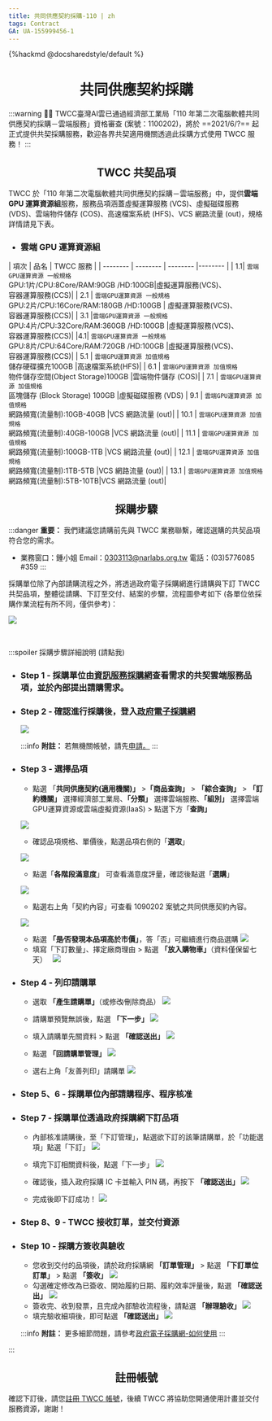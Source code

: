 ```yaml
---
title: 共同供應契約採購-110 | zh
tags: Contract
GA: UA-155999456-1
---
```


{%hackmd @docsharedstyle/default %}

<center> <h1> 共同供應契約採購 </h1> </center>

:::warning
:tada::tada: TWCC臺灣AI雲已通過經濟部工業局「110 年第二次電腦軟體共同供應契約採購－雲端服務」資格審查 (案號：1100202)，將於 ==2021/6/?== 起正式提供共契採購服務，歡迎各界共契適用機關透過此採購方式使用 TWCC 服務！
:::
 
<center> <h2>  TWCC 共契品項 </h2> </center>

TWCC 於「110 年第二次電腦軟體共同供應契約採購－雲端服務」中，提供**雲端 GPU 運算資源組**服務，服務品項涵蓋虛擬運算服務 (VCS)、虛擬磁碟服務 (VDS)、雲端物件儲存 (COS)、高速檔案系統 (HFS)、VCS 網路流量 (out)，規格詳情請見下表。

- ### 雲端 GPU 運算資源組

| 項次 | 品名 | TWCC 服務 |
| -------- | -------- | -------- |-------- |
| 1.1| `雲端GPU運算資源 一般規格`<br>GPU:1片/CPU:8Core/RAM:90GB /HD:100GB|虛擬運算服務(VCS)、<br>容器運算服務(CCS)|
| 2.1 | `雲端GPU運算資源 一般規格`<br>GPU:2片/CPU:16Core/RAM:180GB /HD:100GB |   虛擬運算服務(VCS)、<br>容器運算服務(CCS)|
 | 3.1 |`雲端GPU運算資源 一般規格`<br>GPU:4片/CPU:32Core/RAM:360GB /HD:100GB      |虛擬運算服務(VCS)、<br>容器運算服務(CCS)|
 |4.1| `雲端GPU運算資源 一般規格`<br>GPU:8片/CPU:64Core/RAM:720GB /HD:100GB      |虛擬運算服務(VCS)、<br>容器運算服務(CCS)|
 | 5.1   | `雲端GPU運算資源 加值規格`<br>儲存硬碟擴充100GB     |高速檔案系統(HFS)|
| 6.1     | `雲端GPU運算資源 加值規格`<br>物件儲存空間(Object Storage)100GB     |雲端物件儲存 (COS)|
 | 7.1    | `雲端GPU運算資源 加值規格`<br>區塊儲存 (Block Storage) 100GB     |虛擬磁碟服務 (VDS)
 | 9.1    | `雲端GPU運算資源 加值規格`<br>網路頻寬(流量制):10GB-40GB     |VCS 網路流量 (out)|
| 10.1     | `雲端GPU運算資源 加值規格`<br>網路頻寬(流量制):40GB-100GB     |VCS 網路流量 (out)|
 | 11.1     | `雲端GPU運算資源 加值規格`<br>網路頻寬(流量制):100GB-1TB     |VCS 網路流量 (out)|
 | 12.1     | `雲端GPU運算資源 加值規格`<br>網路頻寬(流量制):1TB-5TB     |VCS 網路流量 (out)|
| 13.1     | `雲端GPU運算資源 加值規格`<br>網路頻寬(流量制):5TB-10TB|VCS 網路流量 (out)|


<center> <h2>  採購步驟 </h2> </center>

:::danger
<i class="fa fa-exclamation-triangle fa-20" aria-hidden="true"></i> **重要：** 我們建議您請購前先與 TWCC 業務聯繫，確認選購的共契品項符合您的需求。 <br>
- 業務窗口：鍾小姐
Email：<a href="mailto:0303113@narlabs.org.tw">0303113@narlabs.org.tw</a>
電話：(03)5776085 #359
:::


採購單位除了內部請購流程之外，將透過政府電子採購網進行請購與下訂 TWCC 共契品項，整體從請購、下訂至交付、結案的步驟，流程圖參考如下 (各單位依採購作業流程有所不同，僅供參考)：

![](https://cos.twcc.ai/SYS-MANUAL/uploads/upload_e6589f639af3ac71870ad25ebb32db02.png)

<br>

:::spoiler 採購步驟詳細說明 (請點我)

- ### Step 1 - 採購單位由[資訊服務採購網](https://www.cloudmarketplace.org.tw/order/Match/Cloud)查看需求的共契雲端服務品項，並於內部提出請購需求。

- ### Step 2 - 確認進行採購後，登入[政府電子採購網](https://web.pcc.gov.tw/pishtml/pisindex.html)
    ![](https://cos.twcc.ai/SYS-MANUAL/uploads/upload_d68a4a7d9280539d7799f6231a1a66b0.png)

    :::info
    <i class="fa fa-paperclip fa-20" aria-hidden="true"></i> **附註：** 若無機關帳號，請先[<ins>申請</ins>。](https://web.pcc.gov.tw/raam/govApplyType1.do?method=govApplyTypeSelect)
    :::

- ### Step 3 - 選擇品項
    - 點選 「**共同供應契約(適用機關)」** >**「商品查詢」** > **「綜合查詢」** > **「訂約機關」** 選擇經濟部工業局、**「分類」** 選擇雲端服務、**「組別」** 選擇雲端GPU運算資源或雲端虛擬資源(IaaS) > 點選下方「**查詢」**

    ![](https://cos.twcc.ai/SYS-MANUAL/uploads/upload_8a3c037837b2dddf95e66cf8a5c5bf7c.png)

    - 確認品項規格、單價後，點選品項右側的「**選取**」

    ![](https://cos.twcc.ai/SYS-MANUAL/uploads/upload_f67fc6aa8b3462f4d1a97940e801ca6a.png)

    - 點選「**各階段滿意度**」 可查看滿意度評量，確認後點選「**選購**」 

    ![](https://cos.twcc.ai/SYS-MANUAL/uploads/upload_01742d33478be6adaae10f090cb98071.png)


    - 點選右上角「契約內容」可查看 1090202 案號之共同供應契約內容。

    ![](https://cos.twcc.ai/SYS-MANUAL/uploads/upload_88529e082acaf9d4952ee5cb07d20d86.png)


    -  點選 **「是∕否發現本品項高於市價」**，答「否」可繼續進行商品選購
    ![](https://cos.twcc.ai/SYS-MANUAL/uploads/upload_3beeca1447e4e6d4233b985a04999207.png)
    - 填寫「下訂數量」、擇定廠商理由 > 點選 **「放入購物車」**（資料僅保留七天）　
    ![](https://cos.twcc.ai/SYS-MANUAL/uploads/upload_560ebba1ab51249c7ca002d77187786f.png)
- ### Step 4 - 列印請購單
    - 選取 **「產生請購單」**（或修改∕刪除商品）
    ![](https://cos.twcc.ai/SYS-MANUAL/uploads/upload_8e24f0f3c101b25be3af08953b8cf352.png)


    - 請購單預覽無誤後，點選 **「下一步」**
![](https://cos.twcc.ai/SYS-MANUAL/uploads/upload_b5409973e9c5ab431cb373586a28f7a6.png)
    - 填入請購單先關資料 > 點選 **「確認送出」**
    ![](https://cos.twcc.ai/SYS-MANUAL/uploads/upload_148329967bd3dd12bff920cf21a8133f.png) 
    - 點選 **「回請購單管理」** 
    ![](https://cos.twcc.ai/SYS-MANUAL/uploads/upload_967170b5f141222b6c3f53e09c299cde.png)
    - 選右上角「友善列印」請購單
    ![](https://cos.twcc.ai/SYS-MANUAL/uploads/upload_70917217e8cf1537ad6690013b9f4ead.png)
- ### Step 5、6 - 採購單位內部請購程序、程序核准
- ### Step 7 - 採購單位透過政府採購網下訂品項
    - 內部核准請購後，至「下訂管理」，點選欲下訂的該筆請購單，於「功能選項」點選「下訂」
![](https://cos.twcc.ai/SYS-MANUAL/uploads/upload_fea04dddbb76205f5b194f649f270f42.png)
    - 填完下訂相關資料後，點選「下一步」
![](https://cos.twcc.ai/SYS-MANUAL/uploads/upload_7fe6b3d168a3e17472737a2c16910083.png)
    - 確認後，插入政府採購 IC 卡並輸入 PIN 碼，再按下 **「確認送出」**
![](https://cos.twcc.ai/SYS-MANUAL/uploads/upload_34a00e5fbb966596261570fdf08c9bdc.png)

    - 完成後即下訂成功！
![](https://cos.twcc.ai/SYS-MANUAL/uploads/upload_1f20dde4663085bbd8173293110a52f4.png)

- ### Step 8、9 - TWCC 接收訂單，並交付資源
- ### Step 10 - 採購方簽收與驗收
    - 您收到交付的品項後，請於政府採購網 **「訂單管理」** > 點選 **「下訂單位訂單」** > 點選 **「簽收」**
    ![](https://cos.twcc.ai/SYS-MANUAL/uploads/upload_1f0f706014c204d36a17fe49ab9d4ddc.png)
    - 勾選確定修改為已簽收、開始履約日期、履約效率評量後，點選 **「確認送出」**
![](https://cos.twcc.ai/SYS-MANUAL/uploads/upload_21a08fe58fc2a2d0fe473b92894013d4.png)
    - 簽收完、收到發票，且完成內部驗收流程後，請點選 **「辦理驗收」**
![](https://cos.twcc.ai/SYS-MANUAL/uploads/upload_65f3fc487d227f911d9277e534472e9a.png)
    - 填完驗收細項後，即可點選 **「確認送出」**
![](https://cos.twcc.ai/SYS-MANUAL/uploads/upload_528f16d7371424147af98b3aaa20a0e5.png)


    :::info
    <i class="fa fa-paperclip fa-20" aria-hidden="true"></i> **附註：** 更多細節問題，請參考[政府電子採購網-如何使用](http://web.pcc.gov.tw/pis/main/pis/client/howto.jsp)
    :::

:::
    
<center> <h2>  註冊帳號 </h2> </center>

確認下訂後，請您[註冊 TWCC 帳號](https://iservice.nchc.org.tw/nchc_service/nchc_member_apply_1.php)，後續 TWCC 將協助您開通使用計畫並交付服務資源，謝謝！